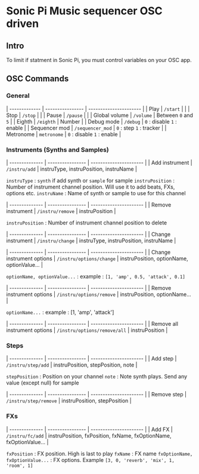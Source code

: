 # Sonic Pi Music sequencer OSC driven

## Intro

To limit if statment in Sonic Pi, you must control variables on your OSC app.

## OSC Commands

### General

| ------------- | ---------------- | ---------------------- |
| Play          | `/start`         |                        |
| Stop          | `/stop`          |                        |
| Pause         | `/pause`         |                        |
| Global volume | `/volume`        | Between `0` and `5`    |
| Eighth        | `/eighth`        | Number                 |
| Debug mode    | `/debug`         | `0` : disable `1` : enable |
| Sequencer mod | `/sequencer_mod` | `0` : step `1` : tracker   |
| Metronome     | `metronome`      | `0` : disable `1` : enable |

### Instruments (Synths and Samples)

| -------------- | ---------------- | ----------------------                 |
| Add instrument | `/instru/add`    | instruType, instruPosition, instruName |

`instruType` : `synth` if add synth or `sample` for sample
`instruPosition` : Number of instrument channel position. Will use it to add beats, FXs, options etc.
`instruName` : Name of synth or sample to use for this channel

| --------------    | ---------------- | ---------------------- |
| Remove instrument | `/instru/remove` | instruPosition         |

`instruPosition` : Number of instrument channel position to delete

| --------------    | ---------------- | ----------------------                 |
| Change instrument | `/instru/change` | instruType, instruPosition, instruName |

| --------------            | ----------------         | ----------------------                     |
| Change instrument options | `/instru/options/change` | instruPosition, optionName, optionValue... |

`optionName, optionValue...` : example : `[1, 'amp', 0.5, 'attack', 0.1]`

| --------------            | ----------------         | ----------------------        |
| Remove instrument options | `/instru/options/remove` | instruPosition, optionName... |

`optionName...` : example : [1, 'amp', 'attack']

| --------------                | ----------------             | ---------------------- |
| Remove all instrument options | `/instru/options/remove/all` | instruPosition         |

### Steps

| --------------                | ----------------             | ---------------------- |
| Add step | `/instru/step/add` | instruPosition, stepPosition, note        |

`stepPosition` : Position on your channel
`note` : Note synth plays. Send any value (except null) for sample

| --------------                | ----------------             | ---------------------- |
| Remove step | `/instru/step/remove` | instruPosition, stepPosition        |

### FXs

| --------------                | ----------------             | ---------------------- |
| Add FX | `/instru/fc/add` | instruPosition, fxPosition, fxName, fxOptionName, fxOptionValue...        |

`fxPosition` : FX position. High is last to play
`fxName` : FX name
`fxOptionName, fxOptionValue...` : FX options. Example `[3, 0, 'reverb', 'mix', 1, 'room', 1]`
